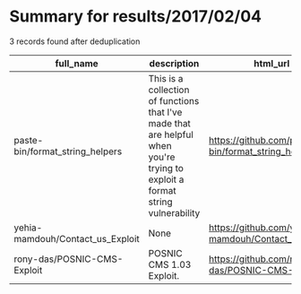 
# Summary for results/2017/02/04
    
3 records found after deduplication

| full_name | description | html_url | matched_list | matched_count | pushed_at | size | stargazers_count | language | forks_count |
|----------------------------------|-------------------------------------------------------------------------------------------------------------------------------|-----------------------------------------------------|----------------|-----------------|---------------------------|--------|--------------------|------------|---------------|
| paste-bin/format_string_helpers | This is a collection of functions that I've made that are helpful when you're trying to exploit a format string vulnerability | https://github.com/paste-bin/format_string_helpers | ['exploit'] | 1 | 2017-02-04 03:28:58+00:00 | 39 | 2 | Python | 2 |
| yehia-mamdouh/Contact_us_Exploit | None | https://github.com/yehia-mamdouh/Contact_us_Exploit | ['exploit'] | 1 | 2017-02-04 00:30:01+00:00 | 5 | 0 | Python | 0 |
| rony-das/POSNIC-CMS-Exploit | POSNIC CMS 1.03 Exploit. | https://github.com/rony-das/POSNIC-CMS-Exploit | ['exploit'] | 1 | 2017-02-04 11:33:29+00:00 | 3 | 1 | HTML | 0 |

